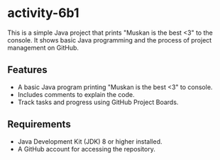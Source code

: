 # activity-6b1
This is a simple Java project that prints "Muskan is the best <3" to the console. It shows basic Java programming and the process of project management on GitHub.

## Features

- A basic Java program printing "Muskan is the best <3" to console.
- Includes comments to explain the code.
- Track tasks and progress using GitHub Project Boards.

## Requirements

- Java Development Kit (JDK) 8 or higher installed.
- A GitHub account for accessing the repository.

